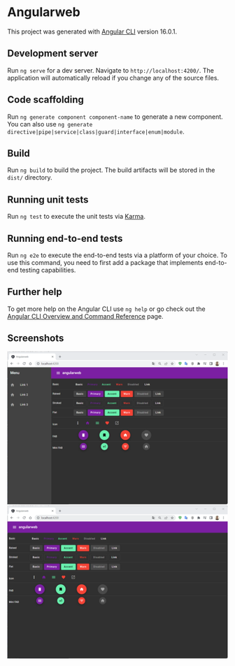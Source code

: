 # Angularweb

This project was generated with [Angular CLI](https://github.com/angular/angular-cli) version 16.0.1.

## Development server

Run `ng serve` for a dev server. Navigate to `http://localhost:4200/`. The application will automatically reload if you change any of the source files.

## Code scaffolding

Run `ng generate component component-name` to generate a new component. You can also use `ng generate directive|pipe|service|class|guard|interface|enum|module`.

## Build

Run `ng build` to build the project. The build artifacts will be stored in the `dist/` directory.

## Running unit tests

Run `ng test` to execute the unit tests via [Karma](https://karma-runner.github.io).

## Running end-to-end tests

Run `ng e2e` to execute the end-to-end tests via a platform of your choice. To use this command, you need to first add a package that implements end-to-end testing capabilities.

## Further help

To get more help on the Angular CLI use `ng help` or go check out the [Angular CLI Overview and Command Reference](https://angular.io/cli) page.

## Screenshots
<img src="https://github.com/flaviopessini/angularweb/blob/main/Captura%20de%20tela%202023-05-14%20093300.png" alt="Imagem de exemplo 01" height="350" />

<img src="https://github.com/flaviopessini/angularweb/blob/main/Captura%20de%20tela%202023-05-14%20093331.png" alt="Imagem de exemplo 02" height="350" />
